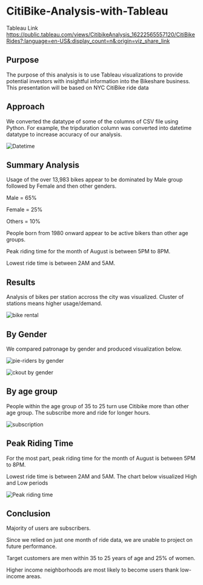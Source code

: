 # CitiBike-Analysis-with-Tableau


Tableau Link  https://public.tableau.com/views/CitibikeAnalysis_16222565557120/CitiBikeRides?:language=en-US&:display_count=n&:origin=viz_share_link


## Purpose


The purpose of this analysis is to use Tableau visualizations to provide potential investors with insightful information into the Bikeshare business. This presentation will be based on NYC CitiBike 
ride data

## Approach


We converted the datatype of some of the columns of CSV file using Python. For example, the tripduration column was converted into datetime datatype to increase accuracy of our analysis. 

![Datetime](https://user-images.githubusercontent.com/75961117/120230180-c67ebe80-c21c-11eb-920a-cd4806380010.PNG)



## Summary Analysis


Usage of the over 13,983 bikes appear to be dominated by Male group followed by Female and then other genders. 

Male = 65%

Female = 25%

Others = 10%

People born from 1980 onward appear to be active bikers than other age groups. 

Peak riding time for the month of August is between 5PM to 8PM.

Lowest ride time is between 2AM and 5AM.

## Results
Analysis of bikes per station accross the city was visualized. Cluster of stations means higher usage/demand. 

![bike rental](https://user-images.githubusercontent.com/75961117/120231142-c5e72780-c21e-11eb-86bb-193e8da46d3f.PNG)



## By Gender
We compared patronage by gender and produced visualization below. 

![pie-riders by gender](https://user-images.githubusercontent.com/75961117/120231493-83721a80-c21f-11eb-97e6-e78a330ef61e.PNG)


![ckout by gender](https://user-images.githubusercontent.com/75961117/120231663-d77cff00-c21f-11eb-9a17-5e9514e43a5a.PNG)



## By age group

People within the age group of 35 to 25 turn use Citibike more than other age group. The subscribe more and ride for longer hours.

![subscription](https://user-images.githubusercontent.com/75961117/120231827-3d698680-c220-11eb-92ba-5e9bbc095f4a.PNG)


## Peak Riding Time

For the most part, peak riding time for the month of August is between 5PM to 8PM.

Lowest ride time is between 2AM and 5AM. The chart below visualized High and Low periods


![Peak riding time](https://user-images.githubusercontent.com/75961117/120232525-b74e3f80-c221-11eb-9b49-571dcbf44ffc.PNG)



## Conclusion

Majority of users are subscribers.

Since we relied on just one month of ride data, we are unable to project on future performance. 

Target customers are men within 35 to 25 years of age and 25% of women. 

Higher income neighborhoods are most likely to become users thank low-income areas. 


